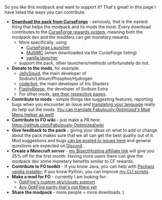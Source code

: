 So you like this modpack and want to support it? That's great! In this page I have listed the ways you can contribute.

* **[Download the pack from CurseForge](https://www.curseforge.com/minecraft/modpacks/fabulously-optimized/files)** - seriously, that is the easiest thing that helps the modpack and its mods the most. Every download contributes to the [CurseForge rewards system](https://support.curseforge.com/en/support/solutions/articles/9000197898-rewards-program-terms-of-service#1.-Description-of-Rewards-Program), meaning both the modpack dev and the modders can get monetary rewards.
  * More specifically, using 
     * [CurseForge Launcher](https://fabulously-optimized.gitbook.io/modpack/readme/install-instructions#curseforge-launcher)
     * [MultiMC](https://fabulously-optimized.gitbook.io/modpack/readme/install-instructions#multimc) (when downloaded via the CurseForge listing) 
     * [vanilla launcher](https://fabulously-optimized.gitbook.io/modpack/readme/install-instructions#minecraft-launcher-the-vanilla)
  * support the pack, other launchers/methods unfortunately do not.
* **Donate to the mods**, for example:
  * [JellySquid](https://jellysquid.me/donate), the main developer of Sodium/Lithium/Phosphor/Hydrogen
  * [coderbot](https://www.patreon.com/coderbot), the main developer of Iris Shaders 
  * [FlashyReese](https://ko-fi.com/flashyreese), the developer of Sodium Extra 
  * For other mods, [see their respective pages](https://github.com/Fabulously-Optimized/fabulously-optimized/blob/main/INCLUDED-MODS.md).
* **Contribute to mods** - simple things like suggesting features, reporting bugs when you encounter an issue and [translating your language](https://fabulously-optimized.gitbook.io/modpack/readme/language-support#translating-mods) really do help out the mods. [You can translate Fabulously Optimized's Mod Menu Helper as well!](https://fabulously-optimized.gitbook.io/modpack/readme/language-support#translating-mod-menu-helper)
* **Contribute to FO wiki** - just make a PR here: https://github.com/Fabulously-Optimized/wiki
* **Give feedback to the pack** - giving your ideas on what to add or change about the pack makes sure that we all can get the best quality out of it. Mod suggestions and bugs [can be posted to issues here](https://github.com/Madis0/fabulously-optimized/issues) and general questions are expected on [Discord](https://discord.gg/yxaXtaQqdB).
* **Create a Minecraft server** - [my BisectHosting affiliate link](https://www.bisecthosting.com/clients/aff.php?aff=2604) will give you 25% off for the first month. Having more users there can give the modpack dev some monetary benefits similar to CF rewards.
* **Contribute to FO toolkit** - If you know Java, you can help with [Packwiz vanilla installer](https://github.com/packwiz/packwiz-vanilla-installer); if you know Python, you can improve [my CLI scripts](https://github.com/Fabulously-Optimized/fabulously-optimized/tree/main/CLI%20tools).
* **Make a mod for FO** - currently I am looking for:
  * [OptiFine's custom sky/clouds support](https://github.com/Fabulously-Optimized/fabulously-optimized/issues/72)
  * [Any OptiFine parity that's not there yet](https://fabulously-optimized.gitbook.io/modpack/readme/give-up-optifine)
* **Share the modpack** - more people = more downloads :)
